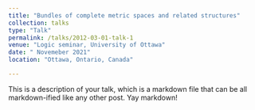 ```yaml
---
title: "Bundles of complete metric spaces and related structures"
collection: talks
type: "Talk"
permalink: /talks/2012-03-01-talk-1
venue: "Logic seminar, University of Ottawa"
date: " Novemeber 2021"
location: "Ottawa, Ontario, Canada"

---
```


This is a description of your talk, which is a markdown file that can be all markdown-ified like any other post. Yay markdown!
